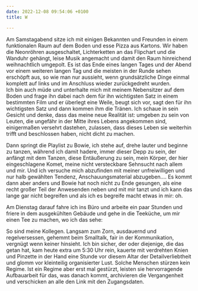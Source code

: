 ```yaml
---
date: 2022-12-08 09:54:06 +0100
title: W

---
```

Am Samstagabend sitze ich mit einigen Bekannten und Freunden in einem funktionalen Raum auf dem Boden und esse Pizza aus Kartons. Wir haben die Neonröhren ausgeschaltet, Lichterketten an das Flipchart und die Wanduhr gehängt, leise Musik angemacht und damit den Raum hinreichend weihnachtlich umgepolt. Es ist das Ende eines langen Tages und der Abend vor einem weiteren langen Tag und die meisten in der Runde sehen erschöpft aus, so wie man nur aussieht, wenn grundsätzliche Dinge einmal komplett auf links und im Anschluss wieder zurückgedreht wurden.   
Ich bin auch müde und unterhalte mich mit meinem Nebensitzer auf dem Boden und frage ihn dabei nach dem für ihn wichtigsten Satz in einem bestimmten Film und er überlegt eine Weile, beugt sich vor, sagt den für ihn wichtigsten Satz und dann kommen ihm die Tränen. Ich schaue in sein Gesicht und denke, dass das meine neue Realität ist: umgeben zu sein von Leuten, die ungefähr in der Mitte ihres Lebens angekommen sind, einigermaßen versehrt dastehen, zulassen, dass dieses Leben sie weiterhin trifft und beschlossen haben, nicht dicht zu machen.   
   
Dann springt die Playlist zu Bowie, ich stehe auf, drehe lauter und beginne zu tanzen, während ich damit hadere, immer dieser Depp zu sein, der anfängt mit dem Tanzen, diese Entäußerung zu sein, mein Körper, der hier eingeschlagene Komet, meine nicht versteckbare Sehnsucht nach allem und mir. Und ich versuche mich abzufinden mit meiner unfreiwilligen und nur halb gewählten Tendenz, Anschauungsmaterial abzugeben…. Es kommt dann aber anders und Bowie hat noch nicht zu Ende gesungen, als eine recht großer Teil der Anwesenden neben und mit mir tanzt und ich kann das lange gar nicht begreifen und als ich es begreife macht etwas in mir: oh.   
   
Am Dienstag darauf fahre ich ins Büro und arbeite ein paar Stunden und friere in dem ausgekühlten Gebäude und gehe in die Teeküche, um mir einen Tee zu machen, wo ich das sehe:   
   
So sind meine Kollegen. Langsam zum Zorn, ausdauernd und regelversessen, gehemmt beim Smalltalk, fair in der Kommunikation, vergnügt wenn keiner hinsieht. Ich bin sicher, der oder diejenige, die das getan hat, kam heute extra um 5:30 Uhr rein, kauerte mit verdrehten Knien und Pinzette in der Hand eine Stunde vor diesem Altar der Detailverliebtheit und glomm vor kleinteilig organisierter Lust. Solche Menschen stürzen kein Regime. Ist ein Regime aber erst mal gestürzt, leisten sie hervorragende Aufbauarbeit für das, was danach kommt, archivieren die Vergangenheit und verschicken an alle den Link mit den Zugangsdaten.